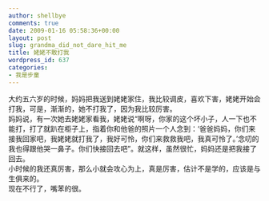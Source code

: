 ```yaml
---
author: shellbye
comments: true
date: 2009-01-16 05:58:36+00:00
layout: post
slug: grandma_did_not_dare_hit_me
title: 姥姥不敢打我
wordpress_id: 637
categories:
- 我是步童
---
```


大约五六岁的时候，妈妈把我送到姥姥家住，我比较调皮，喜欢下害，姥姥开始会打我，可是，渐渐的，她不打我了，因为我比较厉害。  
妈妈说，有一次她去姥姥家看我，姥姥说“啊呀，你家的这个坏小子，人一下也不能打，打了就趴在柜子上，指着你和他爸的照片一个人念到：‘爸爸妈妈，你们来接我回家吧，我姥姥就打我了，我好可怜，你们来救救我吧，我真可怜了。’念叨的我也得跟他哭一鼻子。你们快接回去吧”。就这样，虽然很忙，妈妈还是把我接了回去。  
小时候的我还真厉害，那么小就会攻心为上，真是厉害，估计不是学的，应该是与生俱来的。  
现在不行了，嘴苯的很。
